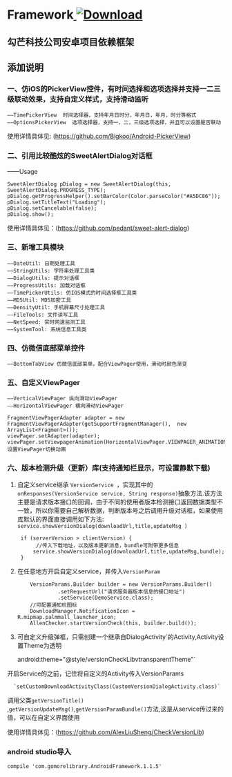 # Framework[ ![Download](https://api.bintray.com/packages/smilefei/maven/AndroidFramework/images/download.svg) ](https://bintray.com/smilefei/maven/AndroidFramework)


## 勾芒科技公司安卓项目依赖框架

## 添加说明





### 一、仿iOS的PickerView控件，有时间选择和选项选择并支持一二三级联动效果，支持自定义样式，支持滑动监听

    ——TimePickerView  时间选择器，支持年月日时分，年月日，年月，时分等格式
    ——OptionsPickerView  选项选择器，支持一，二，三级选项选择，并且可以设置是否联动

使用详情具体见: (https://github.com/Bigkoo/Android-PickerView)



### 二、引用比较酷炫的SweetAlertDialog对话框

——Usage

    SweetAlertDialog pDialog = new SweetAlertDialog(this, SweetAlertDialog.PROGRESS_TYPE);
    pDialog.getProgressHelper().setBarColor(Color.parseColor("#A5DC86"));
    pDialog.setTitleText("Loading");
    pDialog.setCancelable(false);
    pDialog.show();

使用详情具体见：(https://github.com/pedant/sweet-alert-dialog)



### 三、新增工具模块

    ——DateUtil: 日期处理工具
    ——StringUtils: 字符串处理工具类
    ——DialogUtils: 提示对话框
    ——ProgressUtils: 加载对话框
    ——TimePickerUtils: 仿IOS模式的时间选择框工具类
    ——MD5Util: MD5加密工具
    ——DensityUtil: 手机屏幕尺寸处理工具
    ——FileTools: 文件读写工具
    ——NetSpeed: 实时网速监测工具
    ——SystemTool: 系统信息工具类



### 四、仿微信底部菜单控件

    ——BottomTabView 仿微信底部菜单，配合ViewPager使用，滑动时颜色渐变



### 五、自定义ViewPager

    ——VerticalViewPager 纵向滑动ViewPager
    ——HorizontalViewPager 横向滑动ViewPager

    FragmentViewPagerAdapter adapter = new FragmentViewPagerAdapter(getSupportFragmentManager(),  new ArrayList<Fragment>());
    viewPager.setAdapter(adapter);
    viewPager.setViewpagerAnimation(HorizontalViewPager.VIEWPAGER_ANIMATION_ZOOMOUT);//设置ViewPager切换动画



### 六、版本检测升级（更新）库(支持通知栏显示，可设置静默下载)

1. 自定义service继承 `VersionService `，实现其中的 `onResponses(VersionService service, String response)`抽象方法.该方法主要是请求版本接口的回调，由于不同的使用者版本检测接口返回数据类型不一致，所以你需要自己解析数据，判断版本号之后调用升级对话框，如果使用库默认的界面直接调用如下方法: `service.showVersionDialog(downloadUrl,title,updateMsg )`

        if (serverVersion > clientVersion) {
    	     //传入下载地址，以及版本更新消息，bundle可附带更多信息
    	    service.showVersionDialog(downloadUrl,title,updateMsg,bundle);
        }

2. 在任意地方开启自定义service，并传入`VersionParam`

    ```
        VersionParams.Builder builder = new VersionParams.Builder()
                 .setRequestUrl("请求服务器版本信息的接口地址")
                 .setService(DemoService.class);
        //可配置通知栏图标
        DownloadManager.NotificationIcon = R.mipmap.palmmall_launcher_icon;
        AllenChecker.startVersionCheck(this, builder.build());
    ```

3. 可自定义升级弹框，只需创建一个继承自DialogActivity`的Activity,Activity设置Theme为透明

     android:theme="@style/versionCheckLibvtransparentTheme"`

开启Service的之前，记住将自定义的Activity传入VersionParams

      `setCustomDownloadActivityClass(CustomVersionDialogActivity.class)`

调用父类`getVersionTitle()` ,`getVersionUpdateMsg()`,`getVersionParamBundle()`方法,这是从service传过来的值，可以在自定义界面使用

使用详情具体见：(https://github.com/AlexLiuSheng/CheckVersionLib)



### android studio导入
`compile 'com.gomorelibrary.AndroidFramework.1.1.5'`